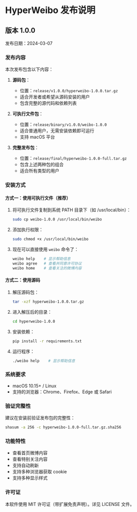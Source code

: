 # HyperWeibo 发布说明

## 版本 1.0.0

发布日期：2024-03-07

### 发布内容

本次发布包含以下内容：

1. **源码包**：
   - 位置：`release/v1.0.0/hyperweibo-1.0.0.tar.gz`
   - 适合开发者或希望从源码安装的用户
   - 包含完整的源代码和依赖列表

2. **可执行文件包**：
   - 位置：`release/binary/v1.0.0/weibo-1.0.0`
   - 适合普通用户，无需安装依赖即可运行
   - 支持 macOS 平台

3. **完整发布包**：
   - 位置：`release/final/hyperweibo-1.0.0-full.tar.gz`
   - 包含上述两种包的组合
   - 适合所有类型的用户

### 安装方式

#### 方式一：使用可执行文件（推荐）

1. 将可执行文件复制到系统 PATH 目录下（如 /usr/local/bin）：
   ```bash
   sudo cp weibo-1.0.0 /usr/local/bin/weibo
   ```

2. 添加执行权限：
   ```bash
   sudo chmod +x /usr/local/bin/weibo
   ```

3. 现在可以直接使用 `weibo` 命令了：
   ```bash
   weibo help    # 显示帮助信息
   weibo agree   # 查看并同意许可协议
   weibo home    # 查看关注的微博内容
   ```

#### 方式二：使用源码

1. 解压源码包：
   ```bash
   tar -xzf hyperweibo-1.0.0.tar.gz
   ```

2. 进入解压后的目录：
   ```bash
   cd hyperweibo-1.0.0
   ```

3. 安装依赖：
   ```bash
   pip install -r requirements.txt
   ```

4. 运行程序：
   ```bash
   ./weibo help    # 显示帮助信息
   ```

### 系统要求

- macOS 10.15+ / Linux
- 支持的浏览器：Chrome、Firefox、Edge 或 Safari

### 验证完整性

建议在安装前验证发布包的完整性：

```bash
shasum -a 256 -c hyperweibo-1.0.0-full.tar.gz.sha256
```

### 功能特性

- 查看首页微博内容
- 查看特别关注内容
- 支持自动刷新
- 支持多种浏览器获取 cookie
- 支持多种显示样式

### 许可证

本软件使用 MIT 许可证（带扩展免责声明）。详见 LICENSE 文件。 
